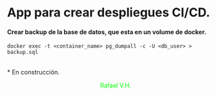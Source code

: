 # App para crear despliegues CI/CD.


#### Crear backup de la base de datos, que esta en un volume de docker.

```
docker exec -t <container_name> pg_dumpall -c -U <db_user> > backup.sql
```

<br>
* En construcción.

<br>
<font color='lime'><p align="center">Rafael V.H.</p></font>